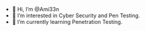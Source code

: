 - 👋 Hi, I’m @Ami33n
- 👀 I’m interested in Cyber Security and Pen Testing.
- 🌱 I’m currently learning Penetration Testing.

<!---
Ami33n/Ami33n is a ✨ special ✨ repository because its `README.md` (this file) appears on your GitHub profile.
You can click the Preview link to take a look at your changes.
--->
